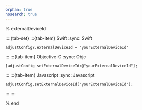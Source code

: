 ```yaml
---
orphan: true
nosearch: true
---
```


% externalDeviceId

::::{tab-set}
:::{tab-item} Swift
:sync: Swift
```{code-block} swift
adjustConfig?.externalDeviceId = "yourExternalDeviceId"
```
:::
:::{tab-item} Objective-C
:sync: Objc
```{code-block} objc
[adjustConfig setExternalDeviceId:@"yourExternalDeviceId"];
```
:::
:::{tab-item} Javascript
:sync: Javascript
```{code-block} js
adjustConfig.setExternalDeviceId("yourExternalDeviceId");
```
:::
::::

% end
